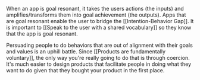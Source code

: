 When an app is goal resonant, it takes the users actions (the inputs) and amplifies/transforms them into goal achievement (the outputs). Apps that are goal resonant enable the user to bridge the [[Intention-Behavior Gap]]. It is important to [[Speak to the user with a shared vocabulary]] so they know that the app is goal resonant.

Persuading people to do behaviors that are out of alignment with their goals and values is an uphill battle. Since [[Products are fundamentally voluntary]], the only way you're really going to do that is through coercion. It's much easier to design products that facilitate people in doing what they want to do given that they bought your product in the first place.